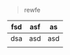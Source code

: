 >rewfe

| fsd  | asf  | as     | 
|----------|-----------|------------|
| dsa     |   asd   |   asd   | 
|      |      |      |
